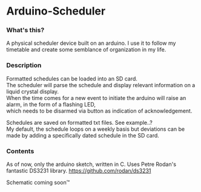 # Arduino-Scheduler

### What's this?
A physical scheduler device built on an arduino. I use it to follow my timetable and create some semblance of organization in my life.

### Description
Formatted schedules can be loaded into an SD card.<br />
The scheduler will parse the schedule and display relevant information on a liquid crystal display.<br />
When the time comes for a new event to initiate the arduino will raise an alarm, in the form of a flashing LED, <br />
which needs to be disarmed via button as indication of acknowledgement.<br />

Schedules are saved on formatted txt files. See example..?<br />
My default, the schedule loops on a weekly basis but deviations can be made by adding a specifically dated schedule in the SD card.<br />

### Contents
As of now, only the arduino sketch, written in C.
Uses Petre Rodan's fantastic DS3231 library. https://github.com/rodan/ds3231

Schematic coming soon™
